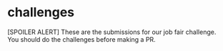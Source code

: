 # challenges
[SPOILER ALERT] These are the submissions for our job fair challenge.   
You should do the challenges before making a PR.
